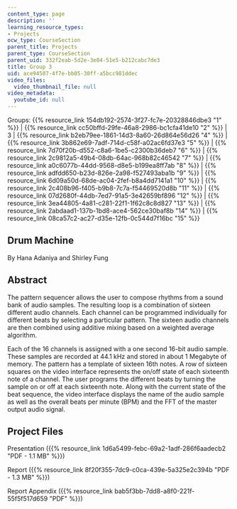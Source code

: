 ```yaml
---
content_type: page
description: ''
learning_resource_types:
- Projects
ocw_type: CourseSection
parent_title: Projects
parent_type: CourseSection
parent_uid: 332f2eab-5d2e-3e04-51e5-b212cabc7de3
title: Group 3
uid: ace94507-4f7e-bb05-30ff-a5bcc981ddec
video_files:
  video_thumbnail_file: null
video_metadata:
  youtube_id: null
---
```


Groups: {{% resource_link 154db192-2574-3f27-fc7e-20328846dbe3 "1" %}} | {{% resource_link cc50bffd-29fe-46a8-2986-bc1cfa41de10 "2" %}} | 3 | {{% resource_link b2eb79ee-1861-14d3-8a60-26d864e56d26 "4" %}} | {{% resource_link 3b862e69-7adf-714d-c58f-a02ac6fd37e3 "5" %}} | {{% resource_link 7d70f20b-d552-c8a6-1be5-c2300b36deb7 "6" %}} | {{% resource_link 2c9812a5-49b4-08db-64ac-968b82c46542 "7" %}} | {{% resource_link a0c6077b-44dd-9568-d8e5-b199ea8ff7ab "8" %}} | {{% resource_link adfdd650-b23d-826e-2a98-f527493aba1b "9" %}} | {{% resource_link 6d09a50d-68de-ac04-2fef-b8a4dd7141a1 "10" %}} | {{% resource_link 2c408b96-f405-b9b8-7c7a-f54469520d8b "11" %}} | {{% resource_link 07d2680f-44db-7ed7-91a5-3e42659bf896 "12" %}} | {{% resource_link 3ea44805-4a81-c281-22f1-1f62c8c8d827 "13" %}} | {{% resource_link 2abdaad1-137b-1bd8-ace4-562ce30baf8b "14" %}} | {{% resource_link 08ca57c2-ac27-d35e-12fb-0c544d7f16bc "15" %}}

Drum Machine
------------

By Hana Adaniya and Shirley Fung

Abstract
--------

The pattern sequencer allows the user to compose rhythms from a sound bank of audio samples. The resulting loop is a combination of sixteen different audio channels. Each channel can be programmed individually for different beats by selecting a particular pattern. The sixteen audio channels are then combined using additive mixing based on a weighted average algorithm.

Each of the 16 channels is assigned with a one second 16-bit audio sample. These samples are recorded at 44.1 kHz and stored in about 1 Megabyte of memory. The pattern has a template of sixteen 16th notes. A row of sixteen squares on the video interface represents the on/off state of each sixteenth note of a channel. The user programs the different beats by turning the sample on or off at each sixteenth note. Along with the current state of the beat sequence, the video interface displays the name of the audio sample as well as the overall beats per minute (BPM) and the FFT of the master output audio signal.

Project Files
-------------

Presentation ({{% resource_link 1d6a5499-febc-69a2-1adf-286f6aadecb2 "PDF - 1.1 MB" %}})

Report ({{% resource_link 8f20f355-7dc9-c0ca-439e-5a325e2c394b "PDF - 1.3 MB" %}})

Report Appendix ({{% resource_link bab5f3bb-7dd8-a8f0-221f-55f5f517d659 "PDF" %}})